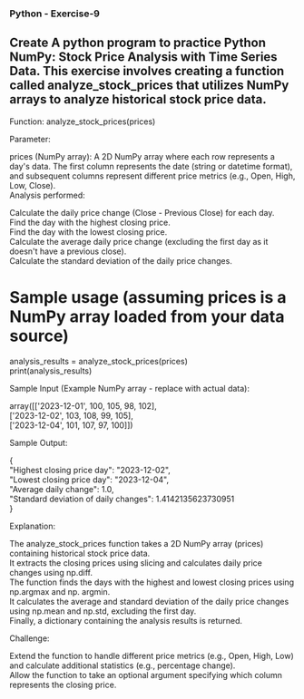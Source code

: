 ### Python - Exercise-9  

## Create A python program to practice Python  NumPy: Stock Price Analysis with Time Series Data. This exercise involves creating a function called analyze_stock_prices that utilizes NumPy arrays to analyze historical stock price data.

Function: analyze_stock_prices(prices)

Parameter:

prices (NumPy array): A 2D NumPy array where each row represents a day's data. The first column represents the date (string or datetime format), and subsequent columns represent different price metrics (e.g., Open, High, Low, Close).  
Analysis performed:  

Calculate the daily price change (Close - Previous Close) for each day.  
Find the day with the highest closing price.  
Find the day with the lowest closing price.  
Calculate the average daily price change (excluding the first day as it doesn't have a previous close).  
Calculate the standard deviation of the daily price changes.  


# Sample usage (assuming prices is a NumPy array loaded from your data source)
analysis_results = analyze_stock_prices(prices)  
print(analysis_results)  

Sample Input (Example NumPy array - replace with actual data):

array([['2023-12-01', 100, 105, 98, 102],  
       ['2023-12-02', 103, 108, 99, 105],  
       ['2023-12-04', 101, 107, 97, 100]])  

Sample Output:  

{  
  "Highest closing price day": "2023-12-02",  
  "Lowest closing price day": "2023-12-04",  
  "Average daily change": 1.0,  
  "Standard deviation of daily changes": 1.4142135623730951  
}  

Explanation:  

The analyze_stock_prices function takes a 2D NumPy array (prices) containing historical stock price data.  
It extracts the closing prices using slicing and calculates daily price changes using np.diff.  
The function finds the days with the highest and lowest closing prices using np.argmax and np.  argmin.  
It calculates the average and standard deviation of the daily price changes using np.mean and np.std, excluding the first day.  
Finally, a dictionary containing the analysis results is returned.  

Challenge:

Extend the function to handle different price metrics (e.g., Open, High, Low) and calculate additional statistics (e.g., percentage change).  
Allow the function to take an optional argument specifying which column represents the closing price.  